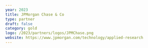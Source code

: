 ```yaml
---
year: 2023
title: JPMorgan Chase & Co 
type: partner
draft: false
category: gold
logo: /2023/partners/logos/JPMChase.png
website: https://www.jpmorgan.com/technology/applied-research
---
```

